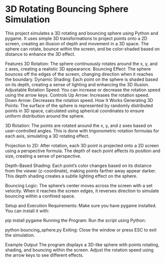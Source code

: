 <h1>3D Rotating Bouncing Sphere Simulation</h1>
This project simulates a 3D rotating and bouncing sphere using Python and pygame. It uses simple 3D transformations to project points onto a 2D screen, creating an illusion of depth and movement in a 3D space. The sphere can rotate, bounce within the screen, and be color-shaded based on distance to enhance the 3D effect.

Features
3D Rotation: The sphere continuously rotates around the x, y, and z axes, creating a realistic 3D appearance.
Bouncing Effect: The sphere bounces off the edges of the screen, changing direction when it reaches the boundary.
Dynamic Shading: Each point on the sphere is shaded based on its depth, creating a sense of lighting and enhancing the 3D illusion.
Adjustable Rotation Speed: You can increase or decrease the rotation speed using the arrow keys.
Controls
Up Arrow: Increases the rotation speed.
Down Arrow: Decreases the rotation speed.
How It Works
Generating 3D Points: The surface of the sphere is represented by randomly distributed points in 3D space, calculated using spherical coordinates to ensure uniform distribution around the sphere.

3D Rotation: The points are rotated around the x, y, and z axes based on user-controlled angles. This is done with trigonometric rotation formulas for each axis, simulating a 3D rotating effect.

Projection to 2D: After rotation, each 3D point is projected onto a 2D screen using a perspective formula. The depth of each point affects its position and size, creating a sense of perspective.

Depth-Based Shading: Each point’s color changes based on its distance from the viewer (z-coordinate), making points farther away appear darker. This depth shading creates a subtle lighting effect on the sphere.

Bouncing Logic: The sphere’s center moves across the screen with a set velocity. When it reaches the screen edges, it reverses direction to simulate bouncing within a confined space.

Setup and Execution
Requirements: Make sure you have pygame installed. You can install it with:

pip install pygame
Running the Program: Run the script using Python:

python bouncing_sphere.py
Exiting: Close the window or press ESC to exit the simulation.

Example Output
The program displays a 3D-like sphere with points rotating, shading, and bouncing within the screen. Adjust the rotation speed using the arrow keys to see different effects.
